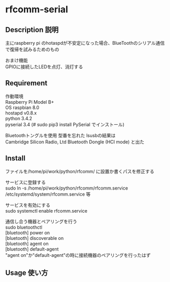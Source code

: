 # rfcomm-serial

## Description 説明
主にraspberry pi のhotaspdが不安定になった場合、BlueToothのシリアル通信で復帰を試みるためのもの

おまけ機能  
GPIOに接続したLEDを点灯、消灯する

## Requirement
作動環境  
Raspberry Pi Model B+  
OS raspbian 8.0  
hostapd v0.8.x  
python 3.4.2  
pyserial 3.4 (# sudo pip3 install PySerial でインストール)  

Bluetoothトングルを使用 型番を忘れた lsusbの結果は  
Cambridge Silicon Radio, Ltd Bluetooth Dongle (HCI mode) と出た

## Install
ファイルを/home/pi/work/python/rfcomm/ に設置か書くパスを修正する  

サービスに登録する  
sudo ln -s /home/pi/work/python/rfcomm/rfcomm.service  /etc/systemd/system/rfcomm.service 等  

サービスを有効にする  
sudo systemctl enable rfcomm.service  

通信し合う機器とペアリングを行う  
sudo bluetoothctl  
[bluetooth] power on  
[bluetooth] discoverable on  
[bluetooth] agent on  
[bluetooth] default-agent  
"agent on"か"default-agent"の時に接続機器のペアリングを行ったはず  

## Usage 使い方

